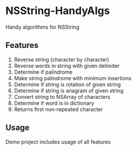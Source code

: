 NSString-HandyAlgs
==================

Handy algorithms for NSString


Features
---
1. Reverse string (character by character)
2. Reverse words in string with given delimiter
3. Determine if palindrome
4. Make string palindrome with minimum insertions
5. Determine if string is rotation of given string
6. Determine if string is anagram of given string
7. Convert string to NSArray of characters
8. Determine if word is in dictionary
9. Returns first non-repeated character

Usage
---
Demo project includes usage of all features

